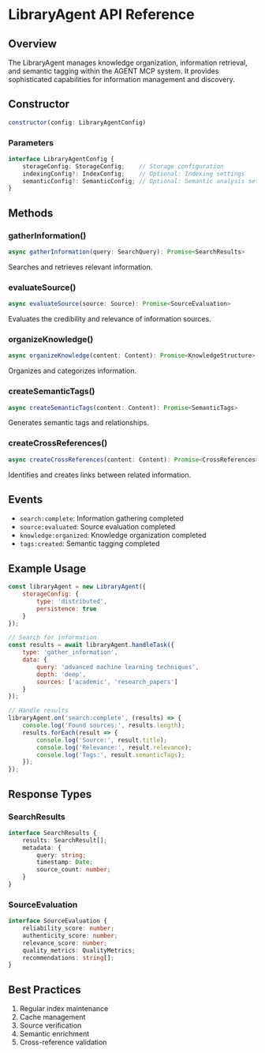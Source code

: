 # LibraryAgent API Reference

## Overview

The LibraryAgent manages knowledge organization, information retrieval, and semantic tagging within the AGENT MCP system. It provides sophisticated capabilities for information management and discovery.

## Constructor

```javascript
constructor(config: LibraryAgentConfig)
```

### Parameters

```typescript
interface LibraryAgentConfig {
    storageConfig: StorageConfig;    // Storage configuration
    indexingConfig?: IndexConfig;    // Optional: Indexing settings
    semanticConfig?: SemanticConfig; // Optional: Semantic analysis settings
}
```

## Methods

### gatherInformation()
```javascript
async gatherInformation(query: SearchQuery): Promise<SearchResults>
```
Searches and retrieves relevant information.

### evaluateSource()
```javascript
async evaluateSource(source: Source): Promise<SourceEvaluation>
```
Evaluates the credibility and relevance of information sources.

### organizeKnowledge()
```javascript
async organizeKnowledge(content: Content): Promise<KnowledgeStructure>
```
Organizes and categorizes information.

### createSemanticTags()
```javascript
async createSemanticTags(content: Content): Promise<SemanticTags>
```
Generates semantic tags and relationships.

### createCrossReferences()
```javascript
async createCrossReferences(content: Content): Promise<CrossReferences>
```
Identifies and creates links between related information.

## Events

- `search:complete`: Information gathering completed
- `source:evaluated`: Source evaluation completed
- `knowledge:organized`: Knowledge organization completed
- `tags:created`: Semantic tagging completed

## Example Usage

```javascript
const libraryAgent = new LibraryAgent({
    storageConfig: {
        type: 'distributed',
        persistence: true
    }
});

// Search for information
const results = await libraryAgent.handleTask({
    type: 'gather_information',
    data: {
        query: 'advanced machine learning techniques',
        depth: 'deep',
        sources: ['academic', 'research_papers']
    }
});

// Handle results
libraryAgent.on('search:complete', (results) => {
    console.log('Found sources:', results.length);
    results.forEach(result => {
        console.log('Source:', result.title);
        console.log('Relevance:', result.relevance);
        console.log('Tags:', result.semanticTags);
    });
});
```

## Response Types

### SearchResults
```typescript
interface SearchResults {
    results: SearchResult[];
    metadata: {
        query: string;
        timestamp: Date;
        source_count: number;
    }
}
```

### SourceEvaluation
```typescript
interface SourceEvaluation {
    reliability_score: number;
    authenticity_score: number;
    relevance_score: number;
    quality_metrics: QualityMetrics;
    recommendations: string[];
}
```

## Best Practices

1. Regular index maintenance
2. Cache management
3. Source verification
4. Semantic enrichment
5. Cross-reference validation